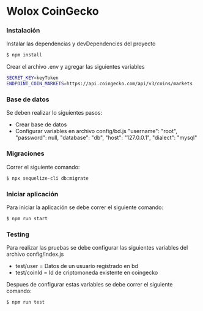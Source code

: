 # Wolox CoinGecko

### Instalación

Instalar las dependencias y devDependencies del proyecto

```sh
$ npm install 
```

Crear el archivo .env y agregar las siguientes variables

```sh
SECRET_KEY=keyToken
ENDPOINT_COIN_MARKETS=https://api.coingecko.com/api/v3/coins/markets
```

### Base de datos

Se deben realizar lo siguientes pasos:
 - Crear base de datos
 - Configurar variables en archivo config/bd.js
 "username": "root",
    "password": null,
    "database": "db",
    "host": "127.0.0.1",
    "dialect": "mysql"
 
### Migraciones

Correr el siguiente comando:
```sh
$ npx sequelize-cli db:migrate
```

### Iniciar aplicación

Para iniciar la aplicación se debe correr el siguiente comando:
```sh
$ npm run start
```
### Testing
Para realizar las pruebas se debe configurar las siguientes variables del archivo config/index.js
 - test/user = Datos de un usuario registrado en bd
 - test/coinId = Id de criptomoneda existente en coingecko

Despues de configurar estas variables se debe correr el siguiente comando:
```sh
$ npm run test
```

